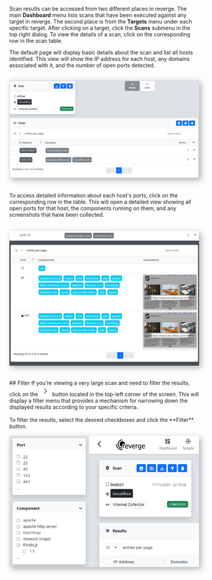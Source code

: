 Scan results can be accessed from two different places in reverge. The main **Dashboard** menu lists scans that have been executed against any target in reverge. The second place is from the **Targets** menu under each specific target. After clicking on a target, click the **Scans** submenu in the top right dialog. To view the details of a scan, click on the corresponding row in the scan table. 

The default page will display basic details about the scan and list all hosts identified. This view will show the IP address for each host,  any domains associated with it, and the number of open ports detected.
<br>
<br>
<center>
<img src="../../assets/scan_page.png" alt="Scan Page" width="750" style="box-shadow: 5px 5px 15px rgba(0, 0, 0, 0.3);">
</center>
<br>
<br>
To access detailed information about each host's ports, click on the corresponding row in the table. This will open a detailed view showing all open ports for that host, the components running on them, and any screenshots that have been collected.
<br>
<br>
<br>
<center>
<img src="../../assets/host_expand.png" alt="Host" width="750" style="box-shadow: 5px 5px 15px rgba(0, 0, 0, 0.3);">
</center>
<br>
<br>
## Filter
If you're viewing a very large scan and need to filter the results, click on the <img src="../../assets/chevron.png" alt="Add button" width="30"> button located in the top-left corner of the screen. This will display a filter menu that provides a mechanism for narrowing down the displayed results according to your specific criteria.
<br>
<br>
To filter the results, select the desired checkboxes and click the **Filter** button.
<br>
<br>
<center>
<img src="../../assets/scan_filter.png" alt="Host" width="650" style="box-shadow: 5px 5px 15px rgba(0, 0, 0, 0.3);">
</center>
<br>
<br>